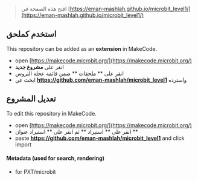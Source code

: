 
> افتح هذه الصفحة في [https://eman-mashlah.github.io/microbit_level1/](https://eman-mashlah.github.io/microbit_level1/)

## استخدم كملحق

This repository can be added as an **extension** in MakeCode.

* open [https://makecode.microbit.org/](https://makecode.microbit.org/)
* انقر على **مشروع جديد**
* انقر على ** ملحقات ** ضمن قائمة عجلة التروس
* ابحث عن **https://github.com/eman-mashlah/microbit_level1** واسترده

## تعديل المشروع

To edit this repository in MakeCode.

* open [https://makecode.microbit.org/](https://makecode.microbit.org/)
* انقر على ** استيراد ** ثم انقر على ** استيراد عنوان **
* paste **https://github.com/eman-mashlah/microbit_level1** and click import

#### Metadata (used for search, rendering)

* for PXT/microbit
<script src="https://makecode.com/gh-pages-embed.js"></script><script>makeCodeRender("{{ site.makecode.home_url }}", "{{ site.github.owner_name }}/{{ site.github.repository_name }}");</script>

